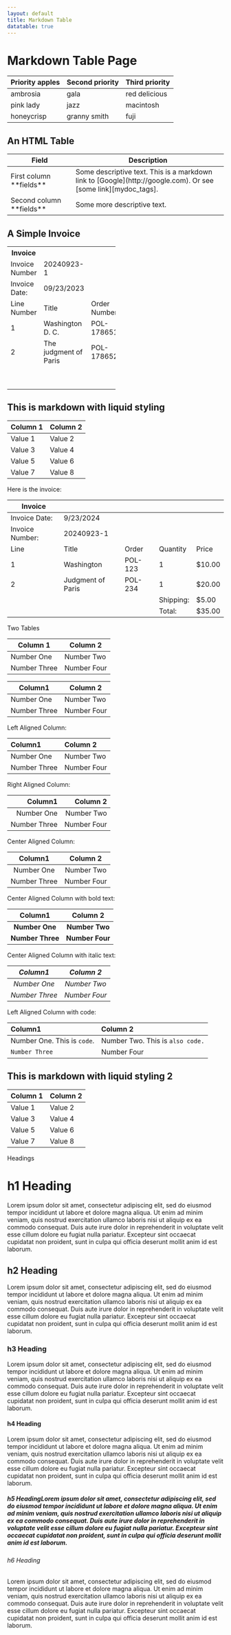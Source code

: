 ```yaml
---
layout: default
title: Markdown Table
datatable: true
---
```


# Markdown Table Page

| Priority apples | Second priority | Third priority |
|-------|--------|---------|
| ambrosia | gala | red delicious |
| pink lady | jazz | macintosh |
| honeycrisp | granny smith | fuji |

<p></p>
<p></p>
<h2>An HTML Table</h2>

<table>
<colgroup>
<col width="30%" />
<col width="70%" />
</colgroup>
<thead>
<tr class="header">
<th>Field</th>
<th>Description</th>
</tr>
</thead>
<tbody>
<tr>
<td markdown="span">First column **fields**</td>
<td markdown="span">Some descriptive text. This is a markdown link to [Google](http://google.com). Or see [some link][mydoc_tags].</td>
</tr>
<tr>
<td markdown="span">Second column **fields**</td>
<td markdown="span">Some more descriptive text.
</td>
</tr>
</tbody>
</table>

<h2>A Simple Invoice</h2>

<table style="width:50%">
  <tr>
    <th>Invoice</th>
    <th></th>
    <th></th>
    <th></th>
    <th></th>
  </tr>
  <tr>
    <td>Invoice Number</td>
    <td>20240923-1</td>
    <td></td>
    <td></td>
    <td>Vendor:Vendor Inc.</td>
  </tr>
  <tr>
    <td>Invoice Date:</td>
    <td>09/23/2023</td>
    <td></td>
    <td></td>
    <td>Buyer: Library</td>
  </tr>
  <tr>
    <td>Line Number</td>
    <td>Title</td>
    <td>Order Number</td>
    <td>Quantity</td>
    <td>Price</td>
  </tr>
  <tr>
    <td>1</td>
    <td>Washington D. C.</td>
    <td>POL-178651</td>
    <td>1</td>
    <td>$20.00</td>
  </tr>
  <tr>
    <td>2</td>
    <td>The judgment of Paris</td>
    <td>POL-178652</td>
    <td>1</td>
    <td>$20.00</td>
  </tr>
  <tr>
    <td></td>
    <td></td>
    <td></td>
    <td>Shipping:</td>
    <td>$5.00</td>
  </tr>
  <tr>
    <td></td>
    <td></td>
    <td></td>
    <td>Total:</td>
    <td>$35.00</td>
  </tr>
</table>

<h2>This is markdown with liquid styling</h2>

<table>
  <thead>
    <tr>
      <th>Column 1</th>
      <th>Column 2</th>
    </tr>
  </thead>
  <tbody>
      <tr style="background-color: 'white';">
        <td>Value 1</td>
        <td>Value 2</td>
      </tr>
      <tr style="background-color: '#f0f0f0';">
        <td>Value 3</td>
        <td>Value 4</td>
      </tr>
      <tr style="background-color: 'white';">
        <td>Value 5</td>
        <td>Value 6</td>
      </tr>      
      <tr style="background-color: '#f0f0f0';">
        <td>Value 7</td>
        <td>Value 8</td>
      </tr>
  </tbody>
</table>

<p>Here is the invoice:</p>

| Invoice         |                   |         |           |        |
|-----------------|-------------------|---------|-----------|--------|
| Invoice Date:   | 9/23/2024         |         |           |        |
| Invoice Number: | 20240923-1        |         |           |        |
| Line            | Title             | Order   | Quantity  | Price  |
| 1               | Washington        | POL-123 | 1         | $10.00 |
| 2               | Judgment of Paris | POL-234 | 1         | $20.00 |
|                 |                   |         | Shipping: | $5.00  |
|                 |                   |         | Total:    | $35.00 |

<p>Two Tables</p>
<table>
  <thead>
    <th>Column 1</th>
    <th>Column 2</th>
  </thead>
  <tbody>
  <tr>
    <td>Number One</td>
    <td>Number Two</td>
  </tr>
  <tr>
    <td>Number Three</td>
    <td>Number Four</td>
  </tr>
  </tbody>
</table>


| Column1     | Column 2
|-------------|-------------|
| Number One  | Number Two  |
| Number Three| Number Four |

Left Aligned Column:

| Column1     | Column 2
|:------------|:------------|
| Number One  | Number Two  |
| Number Three| Number Four |

Right Aligned Column:

| Column1     | Column 2
|------------:|------------:|
| Number One  | Number Two  |
| Number Three| Number Four |

Center Aligned Column:

| Column1     | Column 2
|:-----------:|:-----------:|
| Number One  | Number Two  |
| Number Three| Number Four |

Center Aligned Column with bold text:

| **Column1**     | **Column 2**
|:-----------:|:-----------:|
| **Number One**  | **Number Two**  |
| **Number Three**| **Number Four** |

Center Aligned Column with italic text:

| *Column1*     | *Column 2*
|:-----------:|:-----------:|
| *Number One*  | *Number Two*  |
| *Number Three*| *Number Four* |

Left Aligned Column with code:

| Column1     | Column 2
|:------------|:------------|
| Number One. This is `code`.  | Number Two. This is `also code.`  |
| `Number Three`| Number Four |

<h2>This is markdown with liquid styling 2</h2>

<table>
  <thead>
    <tr>
      <th>Column 1</th>
      <th>Column 2</th>
    </tr>
  </thead>
  <tbody>
      <tr style="background-color: '#f0f0f0';">
        <td>Value 1</td>
        <td>Value 2</td>
      </tr>
      <tr style="background-color: '#f0f0f0';">
        <td>Value 3</td>
        <td>Value 4</td>
      </tr>
      <tr style="background-color: '#f0f0f0';">
        <td>Value 5</td>
        <td>Value 6</td>
      </tr>      
      <tr style="background-color: '#f0f0f0';">
        <td>Value 7</td>
        <td>Value 8</td>
      </tr>
  </tbody>
</table>

<p>Headings</p>

# h1 Heading
Lorem ipsum dolor sit amet, consectetur adipiscing elit, sed do eiusmod tempor incididunt ut labore et dolore magna aliqua. Ut enim ad minim veniam, quis nostrud exercitation ullamco laboris nisi ut aliquip ex ea commodo consequat. Duis aute irure dolor in reprehenderit in voluptate velit esse cillum dolore eu fugiat nulla pariatur. Excepteur sint occaecat cupidatat non proident, sunt in culpa qui officia deserunt mollit anim id est laborum.

## h2 Heading
Lorem ipsum dolor sit amet, consectetur adipiscing elit, sed do eiusmod tempor incididunt ut labore et dolore magna aliqua. Ut enim ad minim veniam, quis nostrud exercitation ullamco laboris nisi ut aliquip ex ea commodo consequat. Duis aute irure dolor in reprehenderit in voluptate velit esse cillum dolore eu fugiat nulla pariatur. Excepteur sint occaecat cupidatat non proident, sunt in culpa qui officia deserunt mollit anim id est laborum.

### h3 Heading
Lorem ipsum dolor sit amet, consectetur adipiscing elit, sed do eiusmod tempor incididunt ut labore et dolore magna aliqua. Ut enim ad minim veniam, quis nostrud exercitation ullamco laboris nisi ut aliquip ex ea commodo consequat. Duis aute irure dolor in reprehenderit in voluptate velit esse cillum dolore eu fugiat nulla pariatur. Excepteur sint occaecat cupidatat non proident, sunt in culpa qui officia deserunt mollit anim id est laborum.

#### h4 Heading
Lorem ipsum dolor sit amet, consectetur adipiscing elit, sed do eiusmod tempor incididunt ut labore et dolore magna aliqua. Ut enim ad minim veniam, quis nostrud exercitation ullamco laboris nisi ut aliquip ex ea commodo consequat. Duis aute irure dolor in reprehenderit in voluptate velit esse cillum dolore eu fugiat nulla pariatur. Excepteur sint occaecat cupidatat non proident, sunt in culpa qui officia deserunt mollit anim id est laborum.

##### h5 HeadingLorem ipsum dolor sit amet, consectetur adipiscing elit, sed do eiusmod tempor incididunt ut labore et dolore magna aliqua. Ut enim ad minim veniam, quis nostrud exercitation ullamco laboris nisi ut aliquip ex ea commodo consequat. Duis aute irure dolor in reprehenderit in voluptate velit esse cillum dolore eu fugiat nulla pariatur. Excepteur sint occaecat cupidatat non proident, sunt in culpa qui officia deserunt mollit anim id est laborum.

###### h6 Heading
Lorem ipsum dolor sit amet, consectetur adipiscing elit, sed do eiusmod tempor incididunt ut labore et dolore magna aliqua. Ut enim ad minim veniam, quis nostrud exercitation ullamco laboris nisi ut aliquip ex ea commodo consequat. Duis aute irure dolor in reprehenderit in voluptate velit esse cillum dolore eu fugiat nulla pariatur. Excepteur sint occaecat cupidatat non proident, sunt in culpa qui officia deserunt mollit anim id est laborum.

